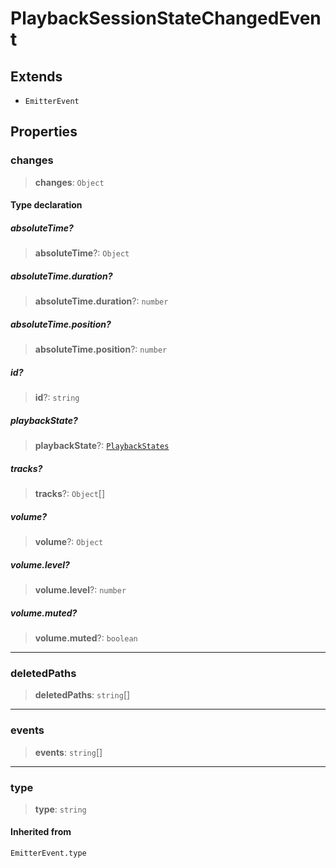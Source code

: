 # PlaybackSessionStateChangedEvent

## Extends

- `EmitterEvent`

## Properties

### changes

> **changes**: `Object`

#### Type declaration

##### absoluteTime?

> **absoluteTime**?: `Object`

##### absoluteTime.duration?

> **absoluteTime.duration**?: `number`

##### absoluteTime.position?

> **absoluteTime.position**?: `number`

##### id?

> **id**?: `string`

##### playbackState?

> **playbackState**?: [`PlaybackStates`](reference/enumerations/PlaybackStates.md)

##### tracks?

> **tracks**?: `Object`[]

##### volume?

> **volume**?: `Object`

##### volume.level?

> **volume.level**?: `number`

##### volume.muted?

> **volume.muted**?: `boolean`

***

### deletedPaths

> **deletedPaths**: `string`[]

***

### events

> **events**: `string`[]

***

### type

> **type**: `string`

#### Inherited from

`EmitterEvent.type`
